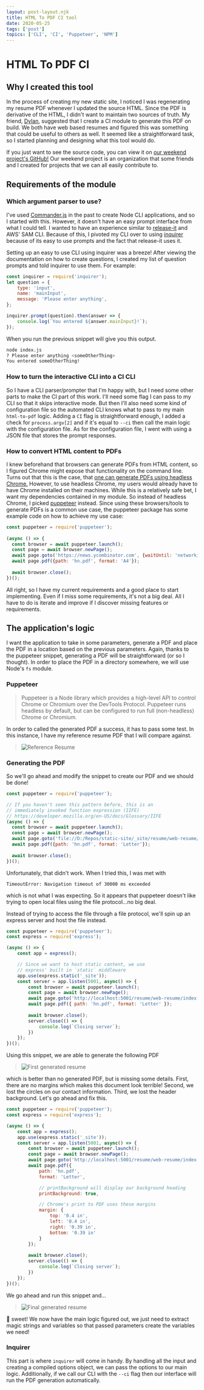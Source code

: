 ```yaml
---
layout: post-layout.njk
title: HTML To PDF CI tool
date: 2020-05-25
tags: ['post']
topics: ['CLI', 'CI', 'Puppeteer', 'NPM']
---
```


# HTML To PDF CI

## Why I created this tool

In the process of creating my new static site, I noticed I was regenerating my resume PDF whenever I updated the source HTML.
Since the PDF is derivative of the HTML, I didn't want to maintain two sources of truth.
My friend, [Dylan](https://dylansheffer.com), suggested that I create a CI module to generate this PDF on build.
We both have web based resumes and figured this was something that could be useful to others as well.
It seemed like a straightforward task, so I started planning and designing what this tool would do.

If you just want to see the source code, you can view it on [our weekend project's GitHub!](https://github.com/our-weekend-project/html-to-pdf-ci)
Our weekend project is an organization that some friends and I created for projects that we can all easily contribute to.

## Requirements of the module

### Which argument parser to use?

I've used [Commander.js](https://www.npmjs.com/package/commander) in the past to create Node CLI applications, and so I started with this.
However, it doesn't have an easy prompt interface from what I could tell.
I wanted to have an experience similar to [release-it](https://www.npmjs.com/package/release-it) and AWS' SAM CLI.
Because of this, I pivoted my CLI over to using [inquirer](https://www.npmjs.com/package/inquirer) because of its easy to use prompts and the fact that release-it uses it.

Setting up an easy to use CLI using inquirer was a breeze!
After viewing the documentation on how to create questions, I created my list of question prompts and told inquirer to use them.
For example:

```js
const inquirer = require('inquirer');
let question = {
    type: 'input',
    name: 'mainInput',
    message: 'Please enter anything',
};

inquirer.prompt(question).then(answer => {
    console.log(`You entered ${answer.mainInput}!`);
});
```
When you run the previous snippet will give you this output.

```bash
node index.js
? Please enter anything <someOtherThing>
You entered someOtherThing!
```

### How to turn the interactive CLI into a CI CLI

So I have a CLI parser/prompter that I'm happy with, but I need some other parts to make the CI part of this work.
I'll need some flag I can pass to my CLI so that it skips interactive mode.
But then I'll also need some kind of configuration file so the automated CLI knows what to pass to my main `html-to-pdf` logic.
Adding a `CI` flag is straightforward enough, I added a check for `process.argv[2]` and if it's equal to `--ci` then call the main logic with the configuration file.
As for the configuration file, I went with using a JSON file that stores the prompt responses.

### How to convert HTML content to PDFs

I knew beforehand that browsers can generate PDFs from HTML content, so I figured Chrome might expose that functionality on the command line.
Turns out that this is the case, that [one can generate PDFs using headless Chrome.](https://developers.google.com/web/updates/2017/04/headless-chrome#create_a_pdf)
However, to use headless Chrome, my users would already have to have Chrome installed on their machines.
While this is a relatively safe bet, I want my dependencies contained in my module.
So instead of headless Chrome, I picked [puppeteer](https://www.npmjs.com/package/puppeteer) instead.
Since using these browsers/tools to generate PDFs is a common use case, the puppeteer package has some example code on how to achieve my use case:

```js
const puppeteer = require('puppeteer');
 
(async () => {
  const browser = await puppeteer.launch();
  const page = await browser.newPage();
  await page.goto('https://news.ycombinator.com', {waitUntil: 'networkidle2'});
  await page.pdf({path: 'hn.pdf', format: 'A4'});
 
  await browser.close();
})();
```

All right, so I have my current requirements and a good place to start implementing.
Even if I miss some requirements, it's not a big deal.
All I have to do is iterate and improve if I discover missing features or requirements.

## The application's logic

I want the application to take in some parameters, generate a PDF and place the PDF in a location based on the previous parameters.
Again, thanks to the puppeteer snippet, generating a PDF will be straightforward (or so I thought).
In order to place the PDF in a directory somewhere, we will use Node's `fs` module.

### Puppeteer

> Puppeteer is a Node library which provides a high-level API to control Chrome or Chromium over the DevTools Protocol. Puppeteer runs headless by default, but can be configured to run full (non-headless) Chrome or Chromium.

In order to called the generated PDF a success, it has to pass some test.
In this instance, I have my reference resume PDF that I will compare against.
> ![Reference Resume](../../../../img/htmlToPdfCI/reference-resume.png)

### Generating the PDF

So we'll go ahead and modify the snippet to create our PDF and we should be done!
```js
const puppeteer = require('puppeteer');

// If you haven't seen this pattern before, this is an
// immediately invoked function expression (IIFE)
// https://developer.mozilla.org/en-US/docs/Glossary/IIFE
(async () => {
  const browser = await puppeteer.launch();
  const page = await browser.newPage();
  await page.goto('file://D:/Repos/static-site/_site/resume/web-resume/index.html', {waitUntil: 'networkidle2'});
  await page.pdf({path: 'hn.pdf', format: 'Letter'});
 
  await browser.close();
})();

```
Unfortunately, that didn't work.
When I tried this, I was met with
```
TimeoutError: Navigation timeout of 30000 ms exceeded
```
which is not what I was expecting.
So it appears that puppeteer doesn't like trying to open local files using the file protocol...no big deal.

Instead of trying to access the file through a file protocol, we'll spin up an express server and host the file instead.

```js
const puppeteer = require('puppeteer');
const express = require('express');

(async () => {
    const app = express();

    // Since we want to host static content, we use
    // express' built in `static` middleware
    app.use(express.static('_site'));
    const server = app.listen(5001, async() => {
        const browser = await puppeteer.launch();
        const page = await browser.newPage();
        await page.goto('http://localhost:5001/resume/web-resume/index.html', { waitUntil: 'networkidle0' });
        await page.pdf({ path: 'hn.pdf', format: 'Letter' });
    
        await browser.close();
        server.close(() => {
            console.log(`Closing server`);
        })
    });
})();
```

Using this snippet, we are able to generate the following PDF
> ![First generated resume](../../../../img/htmlToPdfCI/first-generated-resume.png)

which is better than no generated PDF, but is missing some details.
First, there are no margins which makes this document look terrible!
Second, we lost the circles on our contact information.
Third, we lost the header background.
Let's go ahead and fix this.

```js
const puppeteer = require('puppeteer');
const express = require('express');

(async () => {
    const app = express();
    app.use(express.static('_site'));
    const server = app.listen(5001, async() => {
        const browser = await puppeteer.launch();
        const page = await browser.newPage();
        await page.goto('http://localhost:5001/resume/web-resume/index.html', { waitUntil: 'networkidle0' });
        await page.pdf({ 
            path: 'hn.pdf',
            format: 'Letter',

            // printBackground will display our background heading
            printBackground: true,

            // Chrome's print to PDF uses these margins
            margin: {
                top: '0.4 in',
                left: '0.4 in',
                right: '0.39 in',
                bottom: '0.39 in'
            } 
        });
    
        await browser.close();
        server.close(() => {
            console.log(`Closing server`);
        })
    });
})();
```
We go ahead and run this snippet and...
> ![Final generated resume](../../../../img/htmlToPdfCI/final-generated-resume.png)

🎉 sweet!
We now have the main logic figured out, we just need to extract magic strings and variables so that passed parameters create the variables we need!

### Inquirer

This part is where `inquirer` will come in handy.
By handling all the input and creating a compiled options object, we can pass the options to our main logic.
Additionally, if we call our CLI with the `--ci` flag then our interface will run the PDF generation automatically.

